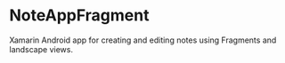 # NoteAppFragment

Xamarin Android app for creating and editing notes using Fragments and landscape views.
